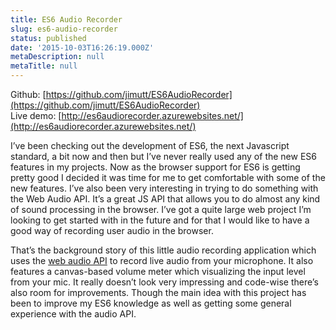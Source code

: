 ```yaml
---
title: ES6 Audio Recorder
slug: es6-audio-recorder
status: published
date: '2015-10-03T16:26:19.000Z'
metaDescription: null
metaTitle: null
---
```


Github: [https://github.com/jimutt/ES6AudioRecorder](https://github.com/jimutt/ES6AudioRecorder)  
Live demo: [http://es6audiorecorder.azurewebsites.net/](http://es6audiorecorder.azurewebsites.net/)

I’ve been checking out the development of ES6, the next Javascript standard, a bit now and then but I’ve never really used any of the new ES6 features in my projects. Now as the browser support for ES6 is getting pretty good I decided it was time for me to get comfortable with some of the new features. I’ve also been very interesting in trying to do something with the Web Audio API. It’s a great JS API that allows you to do almost any kind of sound processing in the browser. I’ve got a quite large web project I’m looking to get started with in the future and for that I would like to have a good way of recording user audio in the browser.

That’s the background story of this little audio recording application which uses the [web audio API](https://developer.mozilla.org/en-US/docs/Web/API/Web_Audio_API)<span> to record live audio from your microphone. It also features a canvas-based volume meter which visualizing the input level from your mic. It really doesn’t look very impressing and code-wise there’s also room for improvements. Though the main idea with this project has been to improve my ES6 knowledge as well as getting some general experience with the audio API. </span>
